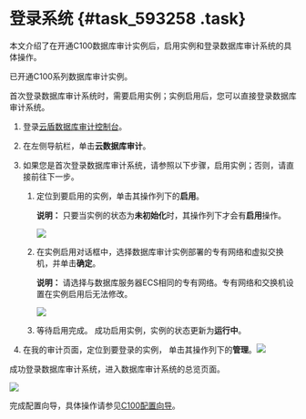 # 登录系统 {#task_593258 .task}

本文介绍了在开通C100数据库审计实例后，启用实例和登录数据库审计系统的具体操作。

已开通C100系列数据库审计实例。

首次登录数据库审计系统时，需要启用实例；实例启用后，您可以直接登录数据库审计系统。

1.  登录[云盾数据库审计控制台](https://yundunnext.console.aliyun.com/?&p=dbaudit)。
2.  在左侧导航栏，单击**云数据库审计**。
3.  如果您是首次登录数据库审计系统，请参照以下步骤，启用实例；否则，请直接前往下一步。 

    1.  定位到要启用的实例，单击其操作列下的**启用**。 

        **说明：** 只要当实例的状态为**未初始化**时，其操作列下才会有**启用**操作。

        ![](http://static-aliyun-doc.oss-cn-hangzhou.aliyuncs.com/assets/img/476680/156212129249311_zh-CN.png)

    2.  在实例启用对话框中，选择数据库审计实例部署的专有网络和虚拟交换机，并单击**确定**。 

        **说明：** 请选择与数据库服务器ECS相同的专有网络。专有网络和交换机设置在实例启用后无法修改。

        ![](http://static-aliyun-doc.oss-cn-hangzhou.aliyuncs.com/assets/img/476680/156212129249312_zh-CN.png)

    3.  等待启用完成。
    成功启用实例，实例的状态更新为**运行中**。

4.  在我的审计页面，定位到要登录的实例， 单击其操作列下的**管理**。![](http://static-aliyun-doc.oss-cn-hangzhou.aliyuncs.com/assets/img/476680/156212129249313_zh-CN.png)



成功登录数据库审计系统，进入数据库审计系统的总览页面。

![](http://static-aliyun-doc.oss-cn-hangzhou.aliyuncs.com/assets/img/476680/156212129349314_zh-CN.png)

完成配置向导，具体操作请参见[C100配置向导](../../../../cn.zh-CN/快速入门/C100配置向导.md#)。

